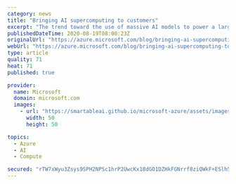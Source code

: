 ```yaml
---
category: news
title: "Bringing AI supercomputing to customers"
excerpt: "The trend toward the use of massive AI models to power a large number of tasks is changing how AI is built and applied to enable powerful new capabilities."
publishedDateTime: 2020-08-19T08:00:23Z
originalUrl: "https://azure.microsoft.com/blog/bringing-ai-supercomputing-to-customers/"
webUrl: "https://azure.microsoft.com/blog/bringing-ai-supercomputing-to-customers/"
type: article
quality: 71
heat: 71
published: true

provider:
  name: Microsoft
  domain: microsoft.com
  images:
    - url: "https://smartableai.github.io/microsoft-azure/assets/images/organizations/microsoft.com-50x50.jpg"
      width: 50
      height: 50

topics:
  - Azure
  - AI
  - Compute

secured: "rTW7xWyu3Zsys9SPH2NPSc1hrP2UwcKx18dGO1DZHkFGNrrf8ziQWkF+ESlh5L7mu5cEr4OXbzkrzd/oBF7oVe4+t3GEpNzJeEnFiNn7QFSGQ3xUNW8V8j75qyjNymcA0JKawzT9r+yxaLx7fiqe8FT4twMyAxKqj65of4X28Hf3Ebu8e2PdC0EKrteG7xgrILp15joDm0l951J6qeWAvlW9tq2GDJJeKZPRo3lPt0kOR3eIyDqzbpVAPMXhhm0imZZaNCEdcf65+ZEfjp11vIrVYud3tkzheAkx3bOY+WwAtz+cEIE0GJijJyTkzYQhGL5WevHWybgf0SZzGObVVQ==;aElMXDUQnGJGi4ZwxXyjTw=="
---
```


